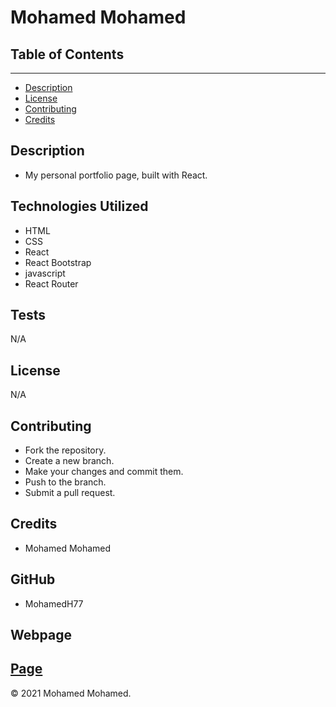 # Mohamed Mohamed

## Table of Contents

---

- [Description](#description)
- [License](#license)
- [Contributing](#contributing)
- [Credits](#credits)

## Description

- My personal portfolio page, built with React.


## Technologies Utilized

- HTML
- CSS 
- React
- React Bootstrap
- javascript
- React Router



## Tests

N/A


## License
N/A
## Contributing

 - Fork the repository.
 - Create a new branch.
 - Make your changes and commit them.
 - Push to the branch.
 - Submit a pull request.

## Credits
- Mohamed Mohamed
## GitHub
- MohamedH77

## Webpage
[Page]()
---
© 2021 Mohamed Mohamed.
